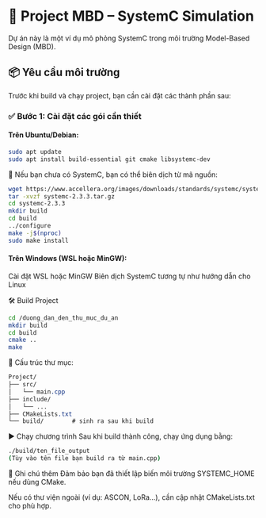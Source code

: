 # 🚀 Project MBD – SystemC Simulation

Dự án này là một ví dụ mô phỏng SystemC trong môi trường Model-Based Design (MBD).

## 📦 Yêu cầu môi trường

Trước khi build và chạy project, bạn cần cài đặt các thành phần sau:

### ✅ Bước 1: Cài đặt các gói cần thiết

#### Trên Ubuntu/Debian:

```bash
sudo apt update
sudo apt install build-essential git cmake libsystemc-dev
```

📌 Nếu bạn chưa có SystemC, bạn có thể biên dịch từ mã nguồn:

```bash
wget https://www.accellera.org/images/downloads/standards/systemc/systemc-2.3.3.tar.gz
tar -xvzf systemc-2.3.3.tar.gz
cd systemc-2.3.3
mkdir build
cd build
../configure
make -j$(nproc)
sudo make install
```

#### Trên Windows (WSL hoặc MinGW):
Cài đặt WSL hoặc MinGW
Biên dịch SystemC tương tự như hướng dẫn cho Linux

🛠️ Build Project

```bash
cd /duong_dan_den_thu_muc_du_an
mkdir build
cd build
cmake ..
make
```

📁 Cấu trúc thư mục:

```css
Project/
├── src/
│   └── main.cpp
├── include/
│   └── ...
├── CMakeLists.txt
└── build/        # sinh ra sau khi build
```
▶️ Chạy chương trình
Sau khi build thành công, chạy ứng dụng bằng:

```bash
./build/ten_file_output
(Tùy vào tên file bạn build ra từ main.cpp)
```

📃 Ghi chú thêm
Đảm bảo bạn đã thiết lập biến môi trường SYSTEMC_HOME nếu dùng CMake.

Nếu có thư viện ngoài (ví dụ: ASCON, LoRa...), cần cập nhật CMakeLists.txt cho phù hợp.
